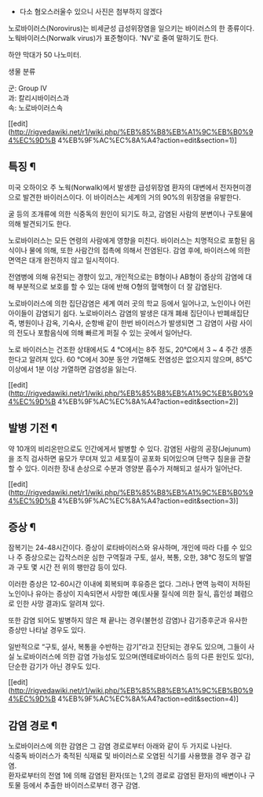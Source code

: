   

* 다소 혐오스러울수 있으니 사진은 첨부하지 않겠다  

노로바이러스(Norovirus)는 비세균성 급성위장염을 일으키는 바이러스의 한 종류이다. 노웍바이러스(Norwalk virus)가
표준형이다. 'NV'로 줄여 말하기도 한다.

하얀 막대가 50 나노미터.

생물 분류

군: Group IV  
과: 칼리시바이러스과  
속: 노로바이러스속

[[edit](http://rigvedawiki.net/r1/wiki.php/%EB%85%B8%EB%A1%9C%EB%B0%94%EC%9D%B
4%EB%9F%AC%EC%8A%A4?action=edit&section=1)]

## 특징 ¶

미국 오하이오 주 노웍(Norwalk)에서 발생한 급성위장염 환자의 대변에서 전자현미경으로 발견한 바이러스이다. 이 바이러스는 세계의 거의
90%의 위장염을 유발한다.  

굴 등의 조개류에 의한 식중독의 원인이 되기도 하고, 감염된 사람의 분변이나 구토물에 의해 발견되기도 한다.  

노로바이러스는 모든 연령의 사람에게 영향을 미친다. 바이러스는 치명적으로 포함된 음식이나 물에 의해, 또한 사람간의 접촉에 의해서 전염된다.
감염 후에, 바이러스에 의한 면역은 대개 완전하지 않고 일시적이다.  

전염병에 의해 유전되는 경향이 있고, 개인적으로는 B형이나 AB형이 증상의 감염에 대해 부분적으로 보호를 할 수 있는 대에 반해 O형의
혈액형이 더 잘 감염된다.  

노로바이러스에 의한 집단감염은 세계 여러 곳의 학교 등에서 일어나고, 노인이나 어린 아이들이 감염되기 쉽다. 노로바이러스 감염의 발생은 대개
폐쇄 집단이나 반폐쇄집단 즉, 병원이나 감옥, 기숙사, 순항배 같이 한번 바이러스가 발생되면 그 감염이 사람 사이의 전도나 포함음식에 의해
빠르게 퍼질 수 있는 곳에서 일어난다.  

노로 바이러스는 건조한 상태에서도 4 ℃에서는 8주 정도, 20℃에서 3 ~ 4 주간 생존한다고 알려져 있다. 60 ℃에서 30분 동안
가열해도 전염성은 없으지지 않으며, 85℃ 이상에서 1분 이상 가열하면 감염성을 잃는다.  

[[edit](http://rigvedawiki.net/r1/wiki.php/%EB%85%B8%EB%A1%9C%EB%B0%94%EC%9D%B
4%EB%9F%AC%EC%8A%A4?action=edit&section=2)]

## 발병 기전 ¶

약 10개의 비리온만으로도 인간에게서 발병할 수 있다. 감염된 사람의 공장(Jejunum)을 조직 검사하면 융모가 무뎌져 있고 세포질이
공포화 되어있으며 단핵구 침윤을 관찰할 수 있다. 이러한 장내 손상으로 수분과 영양분 흡수가 저해되고 설사가 일어난다.  

[[edit](http://rigvedawiki.net/r1/wiki.php/%EB%85%B8%EB%A1%9C%EB%B0%94%EC%9D%B
4%EB%9F%AC%EC%8A%A4?action=edit&section=3)]

## 증상 ¶

잠복기는 24-48시간이다. 증상이 로타바이러스와 유사하며, 개인에 따라 다를 수 있으나 주 증상으로는 갑작스러운 심한 구역질과 구토,
설사, 복통, 오한, 38℃ 정도의 발열과 구토 몇 시간 전 위의 팽만감 등이 있다.  

이러한 증상은 12-60시간 이내에 회복되며 후유증은 없다. 그러나 면역 능력이 저하된 노인이나 유아는 증상이 지속되면서 사망한 예(토사물
질식에 의한 질식, 흡인성 폐렴으로 인한 사망 결과)도 알려져 있다.  

또한 감염 되어도 발병하지 않은 채 끝나는 경우(불현성 감염)나 감기증후군과 유사한 증상만 나타날 경우도 있다.  

일반적으로 “구토, 설사, 복통을 수반하는 감기”라고 진단되는 경우도 있으며, 그들이 사실 노로바이러스에 의한 감염 가능성도
있으며(엔테로바이러스 등의 다른 원인도 있다), 단순한 감기가 아닌 경우도 있다.  

[[edit](http://rigvedawiki.net/r1/wiki.php/%EB%85%B8%EB%A1%9C%EB%B0%94%EC%9D%B
4%EB%9F%AC%EC%8A%A4?action=edit&section=4)]

## 감염 경로 ¶

노로바이러스에 의한 감염은 그 감염 경로로부터 아래와 같이 두 가지로 나뉜다.  
식중독 바이러스가 축적된 식재료 및 바이러스로 오염된 식기를 사용했을 경우 경구 감염.  
환자로부터의 전염 1에 의해 감염된 환자(또는 1,2의 경로로 감염된 환자)의 배변이나 구토물 등에서 추출한 바이러스로부터 경구 감염.

